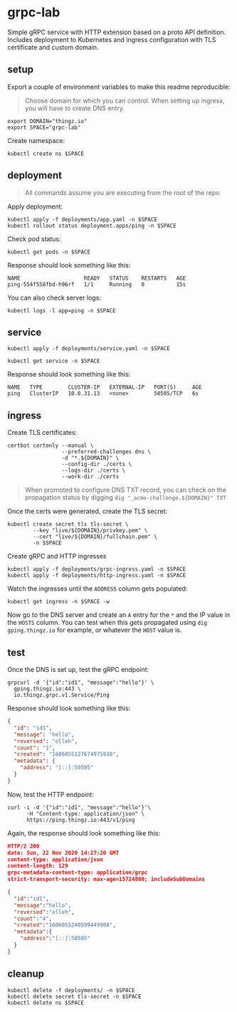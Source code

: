 # grpc-lab

Simple gRPC service with HTTP extension based on a proto API definition. Includes deployment to Kubernetes and ingress configuration with TLS certificate and custom domain.  

## setup

Export a couple of environment variables to make this readme reproducible:

> Choose domain for which you can control. When setting up ingress, you will have to create DNS entry. 

```shell
export DOMAIN="thingz.io"
export SPACE="grpc-lab"
```

Create namespace:

```shell
kubectl create ns $SPACE
```

## deployment 

> All commands assume you are executing from the root of the repo

Apply deployment:

```shell
kubectl apply -f deployments/app.yaml -n $SPACE
kubectl rollout status deployment.apps/ping -n $SPACE
```

Check pod status: 

```shell
kubectl get pods -n $SPACE
```

Response should look something like this:

```shell
NAME                    READY   STATUS    RESTARTS   AGE
ping-554f558fbd-h96rf   1/1     Running   0          15s
```

You can also check server logs:

```shell
kubectl logs -l app=ping -n $SPACE 
```

## service 

```shell
kubectl apply -f deployments/service.yaml -n $SPACE
```

```shell
kubectl get service -n $SPACE
```

Response should look something like this: 

```shell
NAME   TYPE        CLUSTER-IP   EXTERNAL-IP   PORT(S)     AGE
ping   ClusterIP   10.0.31.13   <none>        50505/TCP   6s
```

## ingress 

Create TLS certificates:

```shell
certbot certonly --manual \
                 --preferred-challenges dns \
                 -d "*.${DOMAIN}" \
                 --config-dir ./certs \
                 --logs-dir ./certs \
                 --work-dir ./certs
```

> When promoted to configure DNS TXT record, you can check on the propagation status by digging `dig "_acme-challenge.${DOMAIN}" TXT`

Once the certs were generated, create the TLS secret:

```shell
kubectl create secret tls tls-secret \
		--key "live/${DOMAIN}/privkey.pem" \
		--cert "live/${DOMAIN}/fullchain.pem" \
		-n $SPACE 
```

Create gRPC and HTTP ingresses

```shell
kubectl apply -f deployments/grpc-ingress.yaml -n $SPACE
kubectl apply -f deployments/http-ingress.yaml -n $SPACE
```

Watch the ingresses until the `ADDRESS` column gets populated:

```shell
kubectl get ingress -n $SPACE -w
```

Now go to the DNS server and create an `A` entry for the `*` and the IP value in the `HOSTS` column. You can test when this gets propagated using `dig gping.thingz.io` for example, or whatever the `HOST` value is.

## test

Once the DNS is set up, test the gRPC endpoint:

```shell
grpcurl -d '{"id":"id1", "message":"hello"}' \
  gping.thingz.io:443 \
  io.thingz.grpc.v1.Service/Ping
```

Response should look something like this:

```json
{
  "id": "id1",
  "message": "hello",
  "reversed": "olleh",
  "count": "1",
  "created": "1606055127674975938",
  "metadata": {
    "address": "[::]:50505"
  }
}
```

Now, test the HTTP endpoint: 

```shell
curl -i -d '{"id":"id1", "message":"hello"}'\
      -H "Content-type: application/json" \
      https://ping.thingz.io:443/v1/ping
```

Again, the response should look something like this:

```json
HTTP/2 200
date: Sun, 22 Nov 2020 14:27:20 GMT
content-type: application/json
content-length: 129
grpc-metadata-content-type: application/grpc
strict-transport-security: max-age=15724800; includeSubDomains

{
  "id":"id1",
  "message":"hello",
  "reversed":"olleh",
  "count":"4",
  "created":"1606055240599449988",
  "metadata":{
    "address":"[::]:50505"
  }
}
```

## cleanup 

```shell
kubectl delete -f deployments/ -n $SPACE
kubectl delete secret tls-secret -n $SPACE 
kubectl delete ns $SPACE
```
